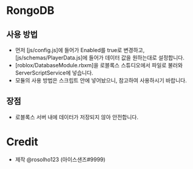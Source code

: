 # RongoDB

## 사용 방법
 - 먼저 [js/config.js]에 들어가 Enabled를 true로 변경하고, [js/schemas/PlayerData.js]에 들어가 데이터 값을 원하는대로 설정합니다.
 - [roblox/DatabaseModule.rbxm]을 로블록스 스튜디오에서 파일로 불러와 ServerScriptService에 넣습니다.
 - 모듈의 사용 방법은 스크립트 안에 넣어놨으니, 참고하여 사용하시기 바랍니다.

## 장점
 - 로블록스 서버 내에 데이터가 저장되지 않아 안전합니다.

# Credit
 - 제작 @rosolho123 (아이스샌즈#9999)
